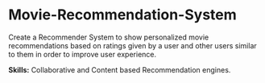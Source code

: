 # Movie-Recommendation-System

Create a Recommender System to show personalized movie recommendations based on ratings given by a user and other users similar to them in order to improve user experience.

**Skills:** Collaborative and Content based Recommendation engines.
